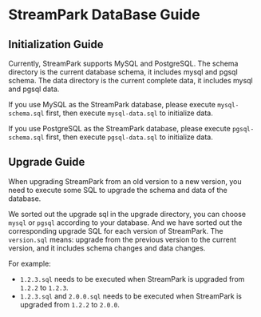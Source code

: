 # StreamPark DataBase Guide

## Initialization Guide

Currently, StreamPark supports MySQL and PostgreSQL. The schema directory is the current database schema, it includes mysql and pgsql
schema. The data directory is the current complete data, it includes mysql and pgsql data.

If you use MySQL as the StreamPark database, please execute `mysql-schema.sql` first, then execute `mysql-data.sql` to initialize data.

If you use PostgreSQL as the StreamPark database, please execute `pgsql-schema.sql` first, then execute `pgsql-data.sql` to initialize data.

## Upgrade Guide

When upgrading StreamPark from an old version to a new version, you need to execute some SQL to upgrade the schema and data of the database.

We sorted out the upgrade sql in the upgrade directory, you can choose `mysql` or `pgsql` according to your database. And we have sorted out
the corresponding upgrade SQL for each version of StreamPark. The `version.sql` means: upgrade from the previous version to the current
version, and it includes schema changes and data changes.

For example:

- `1.2.3.sql` needs to be executed when StreamPark is upgraded from `1.2.2` to `1.2.3`.
- `1.2.3.sql` and `2.0.0.sql`  needs to be executed when StreamPark is upgraded from `1.2.2` to `2.0.0`. 
